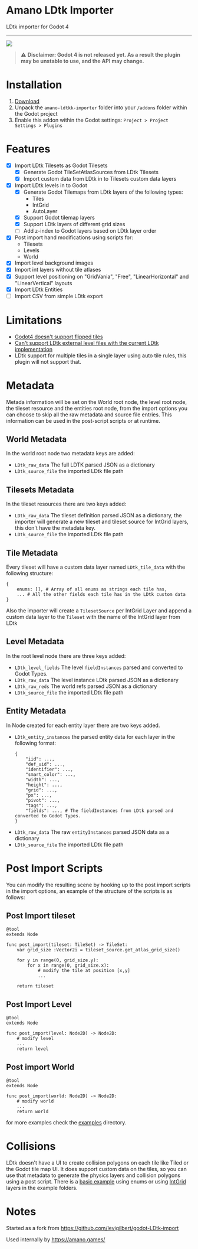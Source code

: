 # Amano LDtk Importer

LDtk importer for Godot 4

---

![](https://img.shields.io/badge/Godot%20Compatible-4.0%2B-%234385B5)

> ⚠ **Disclaimer: Godot 4 is not released yet. As a result the plugin may be unstable to use, and the API may change.**

# Installation

1. [Download]()
2. Unpack the `amano-ldtkk-importer` folder into your `/addons` folder within the Godot project
3. Enable this addon within the Godot settings: `Project > Project Settings > Plugins`

# Features

- [x] Import LDtk Tilesets as Godot Tilesets
	- [x] Generate Godot TileSetAtlasSources from LDtk Tilesets
	- [x] Import custom data from LDtk in to Tilesets custom data layers
- [x] Import LDtk levels in to Godot
	- [x] Generate Godot Tilemaps from LDtk layers of the following types:
		- Tiles
		- IntGrid
		- AutoLayer
	- [x] Support Godot tilemap layers
	- [x] Support LDtk layers of different grid sizes
	- [ ] Add z-index to Godot layers based on LDtk layer order
- [x] Post import hand modifications using scripts for:
	- Tilesets
	- Levels
	- World
- [x] Import level background images
- [x] Import int layers without tile atlases
- [x] Support level positioning on "GridVania", "Free", "LinearHorizontal" and "LinearVertical" layouts
- [x] Import LDtk Entities
- [ ] Import CSV from simple LDtk export

# Limitations

- [Godot4 doesn't support flipped tiles](https://github.com/godotengine/godot-proposals/issues/3967)
- [Can't support LDtk external level files with the current LDtk implementation](https://github.com/deepnight/ldtk/issues/734)
- LDtk support for multiple tiles in a single layer using auto tile rules, this plugin will not support that.

# Metadata

Metada information will be set on the World root node, the level root node, the tileset resource and the entities root node, from the import options you can choose to skip all the raw metadata and source file entries. This information can be used in the post-script scripts or at runtime.

## World Metadata

In the world root node two metadata keys are added:

- `LDtk_raw_data` The full LDTK parsed JSON as a dictionary
- `LDtk_source_file` the imported LDtk file path

## Tilesets Metadata

In the tileset resources there are two keys added:

- `LDtk_raw_data` The tileset definition parsed JSON as a dictionary, the importer will generate a new tileset and tileset source for IntGrid layers, this don't have the metadata key.
- `LDtk_source_file` the imported LDtk file path

## Tile Metadata

Every tileset will have a custom data layer named `LDtk_tile_data` with the following structure:
```gdscript
{
	enums: [], # Array of all enums as strings each tile has,
	... # All the other fields each tile has in the LDtk custom data 
}
```

Also the importer will create a `TilesetSource` per IntGrid Layer and append a custom data layer to the `Tileset` with the name of the IntGrid layer from LDtk 

## Level Metadata

In the root level node there are three keys added:
- `LDtk_level_fields` The level `fieldInstances` parsed and converted to Godot Types.
- `LDtk_raw_data` The level instance LDtk parsed JSON as a dictionary
- `LDtk_raw_reds` The world refs parsed JSON as a dictionary
- `LDtk_source_file` the imported LDtk file path

## Entity Metadata

In Node created for each entity layer there are two keys added.
- `LDtk_entity_instances` the parsed entity data for each layer in the following format:
	```gdscript
	{
		"iid": ...,
		"def_uid": ...,
		"identifier": ...,
		"smart_color": ...,
		"width": ...,
		"height": ...,
		"grid": ...,
		"px": ...,
		"pivot": ...,
		"tags": ...,
		"fields": ..., # The fieldInstances from LDtk parsed and converted to Godot Types.
	}
	```
- `LDtk_raw_data` The raw `entityInstances` parsed JSON data as a dictionary
- `LDtk_source_file` the imported LDtk file path


# Post Import Scripts

You can modify the resulting scene by hooking up to the post import scripts in the import options, an example of the structure of the scripts is as follows:

## Post Import tileset

```gdscript
@tool
extends Node

func post_import(tileset: TileSet) -> TileSet:
	var grid_size :Vector2i = tileset_source.get_atlas_grid_size()

	for y in range(0, grid_size.y):
		for x in range(0, grid_size.x):
			# modify the tile at position [x,y]
			...

	return tileset

```

## Post Import Level

```gdscript
@tool
extends Node

func post_import(level: Node2D) -> Node2D:
	# modify level
	...
	return level

```

## Post import World

```gdscript
@tool
extends Node

func post_import(world: Node2D) -> Node2D:
	# modify world
	...
	return world
```


for more examples check the [examples](https://github.com/afk-mario/amano-ldtk-importer/tree/main/addons/amano-ldtk-importer/examples/post-import-scripts) directory.


# Collisions

LDtk doesn't have a UI to create collision polygons on each tile like Tiled or the Godot tile map UI. It does support custom data on the tiles, so you can use that metadata to generate the physics layers and collision polygons using a post script. There is a [basic example](https://github.com/afk-mario/amano-ldtk-importer/blob/main/addons/amano-ldtk-importer/examples/post-import-scripts/post-import-tileset-add-collisions.gd) using enums or using [IntGrid]() layers in the example folders.

# Notes

Started as a fork from https://github.com/levigilbert/godot-LDtk-import

Used internally by https://amano.games/
